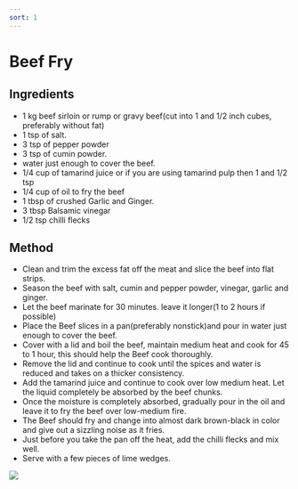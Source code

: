 ```yaml
---
sort: 1
---
```


# Beef Fry

## Ingredients

* 1 kg beef sirloin or rump or gravy beef(cut into 1 and 1/2 inch cubes, preferably without fat)
* 1 tsp of salt.
* 3 tsp of pepper powder
* 3 tsp of cumin powder.
* water just enough to cover the beef.
* 1/4 cup of tamarind juice or if you are using tamarind pulp then 1 and 1/2 tsp
* 1/4 cup of oil to fry the beef
* 1 tbsp of crushed Garlic and Ginger.
* 3 tbsp Balsamic vinegar 
* 1/2 tsp chilli flecks

## Method

* Clean and trim the excess fat off the meat and slice the beef into flat strips.
* Season the beef with salt, cumin and pepper powder, vinegar, garlic and ginger.
* Let the beef marinate for 30 minutes. leave it longer(1 to 2 hours if possible)
* Place the Beef slices in a pan(preferably nonstick)and pour in water just enough to cover the beef.
* Cover with a lid and boil the beef, maintain medium heat and cook for 45 to 1 hour, this should help the Beef cook thoroughly.
* Remove the lid and continue to cook until the spices and water is reduced and takes on a thicker consistency.
* Add the tamarind juice and continue to cook over low medium heat.  Let the liquid completely be absorbed by the beef chunks.
* Once the moisture is completely absorbed, gradually pour in the oil and leave it to fry the beef over low-medium fire.
* The Beef should fry and change into almost dark brown-black in color and give out a sizzling noise as it fries.
* Just before you take the pan off the heat, add the chilli flecks and mix well.
* Serve with a few pieces of lime wedges.

<img src="{{site.baseurl}}/images/beef-fry.jpeg"/>
